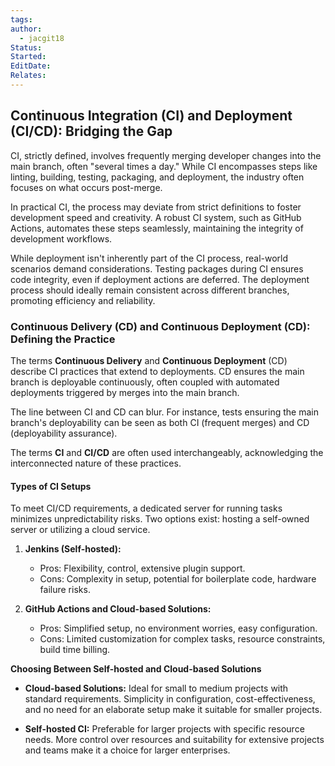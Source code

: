 ```yaml
---
tags: 
author:
  - jacgit18
Status: 
Started: 
EditDate: 
Relates:
---
```

## **Continuous Integration (CI) and Deployment (CI/CD): Bridging the Gap**

CI, strictly defined, involves frequently merging developer changes into the main branch, often "several times a day." While CI encompasses steps like linting, building, testing, packaging, and deployment, the industry often focuses on what occurs post-merge.

In practical CI, the process may deviate from strict definitions to foster development speed and creativity. A robust CI system, such as GitHub Actions, automates these steps seamlessly, maintaining the integrity of development workflows.

While deployment isn't inherently part of the CI process, real-world scenarios demand considerations. Testing packages during CI ensures code integrity, even if deployment actions are deferred. The deployment process should ideally remain consistent across different branches, promoting efficiency and reliability.

### **Continuous Delivery (CD) and Continuous Deployment (CD): Defining the Practice**

The terms **Continuous Delivery** and **Continuous Deployment** (CD) describe CI practices that extend to deployments. CD ensures the main branch is deployable continuously, often coupled with automated deployments triggered by merges into the main branch.

The line between CI and CD can blur. For instance, tests ensuring the main branch's deployability can be seen as both CI (frequent merges) and CD (deployability assurance).

The terms **CI** and **CI/CD** are often used interchangeably, acknowledging the interconnected nature of these practices.

#### **Types of CI Setups**

To meet CI/CD requirements, a dedicated server for running tasks minimizes unpredictability risks. Two options exist: hosting a self-owned server or utilizing a cloud service.

1. **Jenkins (Self-hosted):**
   - Pros: Flexibility, control, extensive plugin support.
   - Cons: Complexity in setup, potential for boilerplate code, hardware failure risks.

2. **GitHub Actions and Cloud-based Solutions:**
   - Pros: Simplified setup, no environment worries, easy configuration.
   - Cons: Limited customization for complex tasks, resource constraints, build time billing.

**Choosing Between Self-hosted and Cloud-based Solutions**

- **Cloud-based Solutions:** Ideal for small to medium projects with standard requirements. Simplicity in configuration, cost-effectiveness, and no need for an elaborate setup make it suitable for smaller projects.

- **Self-hosted CI:** Preferable for larger projects with specific resource needs. More control over resources and suitability for extensive projects and teams make it a choice for larger enterprises.